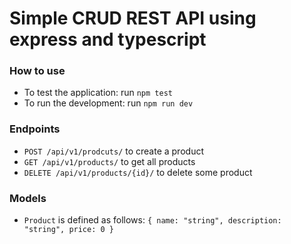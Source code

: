 # Simple CRUD REST API using express and typescript
### How to use
- To test the application: run `npm test`
- To run the development: run `npm run dev`

### Endpoints
 - `POST /api/v1/prodcuts/` to create a product
 - `GET /api/v1/products/` to get all products
 - `DELETE /api/v1/products/{id}/` to delete some product

### Models
 - `Product` is defined as follows: `{ name: "string", description: "string", price: 0 }`
